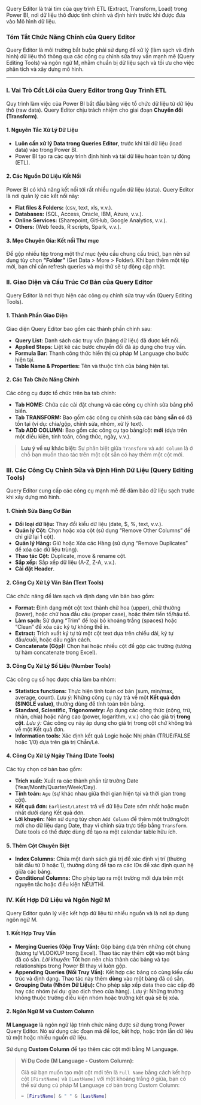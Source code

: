 Query Editor là trái tim của quy trình ETL (Extract, Transform, Load) trong Power BI, nơi dữ liệu thô được tinh chỉnh và định hình trước khi được đưa vào Mô hình dữ liệu.

### Tóm Tắt Chức Năng Chính của Query Editor

Query Editor là môi trường bắt buộc phải sử dụng để xử lý (làm sạch và định hình) dữ liệu thô thông qua các công cụ chỉnh sửa truy vấn mạnh mẽ (Query Editing Tools) và ngôn ngữ M, nhằm chuẩn bị dữ liệu sạch và tối ưu cho việc phân tích và xây dựng mô hình.

---

### I. Vai Trò Cốt Lõi của Query Editor trong Quy Trình ETL

Quy trình làm việc của Power BI bắt đầu bằng việc tổ chức dữ liệu từ dữ liệu thô (raw data). Query Editor chịu trách nhiệm cho giai đoạn **Chuyển đổi (Transform)**.

#### 1. Nguyên Tắc Xử Lý Dữ Liệu
*   **Luôn cần xử lý Data trong Queries Editor**, trước khi tải dữ liệu (load data) vào trong Power BI.
*   Power BI tạo ra các quy trình định hình và tải dữ liệu hoàn toàn tự động (ETL).

#### 2. Các Nguồn Dữ Liệu Kết Nối
Power BI có khả năng kết nối tới rất nhiều nguồn dữ liệu (data). Query Editor là nơi quản lý các kết nối này:
*   **Flat files & Folders:** (csv, text, xls, v.v.).
*   **Databases:** (SQL, Access, Oracle, IBM, Azure, v.v.).
*   **Online Services:** (Sharepoint, GitHub, Google Analytics, v.v.).
*   **Others:** (Web feeds, R scripts, Spark, v.v.).

#### 3. Mẹo Chuyên Gia: Kết nối Thư mục
Để gộp nhiều tệp trong một thư mục (yêu cầu chung cấu trúc), bạn nên sử dụng tùy chọn **“Folder”** (Get Data > More > Folder). Khi bạn thêm một tệp mới, bạn chỉ cần refresh queries và mọi thứ sẽ tự động cập nhật.

### II. Giao Diện và Cấu Trúc Cơ Bản của Query Editor

Query Editor là nơi thực hiện các công cụ chỉnh sửa truy vấn (Query Editing Tools).

#### 1. Thành Phần Giao Diện
Giao diện Query Editor bao gồm các thành phần chính sau:
*   **Query List:** Danh sách các truy vấn (bảng dữ liệu) đã được kết nối.
*   **Applied Steps:** Liệt kê các bước chuyển đổi đã áp dụng cho truy vấn.
*   **Formula Bar:** Thanh công thức hiển thị cú pháp M Language cho bước hiện tại.
*   **Table Name & Properties:** Tên và thuộc tính của bảng hiện tại.

#### 2. Các Tab Chức Năng Chính
Các công cụ được tổ chức trên ba tab chính:
*   **Tab HOME:** Chứa các cài đặt chung và các công cụ chỉnh sửa bảng phổ biến.
*   **Tab TRANSFORM:** Bao gồm các công cụ chỉnh sửa các bảng **sẵn có** đã tồn tại (ví dụ: chia/gộp, chỉnh sửa, nhóm, xử lý text).
*   **Tab ADD COLUMN:** Bao gồm các công cụ tạo bảng/cột **mới** (dựa trên một điều kiện, tính toán, công thức, ngày, v.v.).

> **Lưu ý về sự khác biệt:** Sự phân biệt giữa `Transform` và `Add Column` là ở chỗ bạn muốn thao tác trên một cột sẵn có hay thêm một cột mới.

### III. Các Công Cụ Chỉnh Sửa và Định Hình Dữ Liệu (Query Editing Tools)

Query Editor cung cấp các công cụ mạnh mẽ để đảm bảo dữ liệu sạch trước khi xây dựng mô hình.

#### 1. Chỉnh Sửa Bảng Cơ Bản
*   **Đổi loại dữ liệu:** Thay đổi kiểu dữ liệu (date, $, %, text, v.v.).
*   **Quản lý Cột:** Chọn hoặc xóa cột (sử dụng “Remove Other Columns” để chỉ giữ lại 1 cột).
*   **Quản lý Hàng:** Giữ hoặc Xóa các Hàng (sử dụng “Remove Duplicates” để xóa các dữ liệu trùng).
*   **Thao tác Cột:** Duplicate, move & rename cột.
*   **Sắp xếp:** Sắp xếp dữ liệu (A-Z, Z-A, v.v.).
*   **Cài đặt Header**.

#### 2. Công Cụ Xử Lý Văn Bản (Text Tools)
Các chức năng để làm sạch và định dạng văn bản bao gồm:
*   **Format:** Định dạng một cột text thành chữ hoa (upper), chữ thường (lower), hoặc chữ hoa đầu câu (proper case), hoặc thêm tiền tố/hậu tố.
*   **Làm sạch:** Sử dụng “Trim” để loại bỏ khoảng trắng (spaces) hoặc “Clean” để xóa các ký tự không thể in.
*   **Extract:** Trích xuất ký tự từ một cột text dựa trên chiều dài, ký tự đầu/cuối, hoặc dấu ngăn cách.
*   **Concatenate (Gộp):** Chọn hai hoặc nhiều cột để gộp các trường (tương tự hàm concatenate trong Excel).

#### 3. Công Cụ Xử Lý Số Liệu (Number Tools)
Các công cụ số học được chia làm ba nhóm:
*   **Statistics functions:** Thực hiện tính toán cơ bản (sum, min/max, average, count). *Lưu ý:* Những công cụ này trả về một **Kết quả đơn (SINGLE value)**, thường dùng để tính toán trên bảng.
*   **Standard, Scientific, Trigonometry:** Áp dụng các công thức (cộng, trừ, nhân, chia) hoặc nâng cao (power, logarithm, v.v.) cho các giá trị **trong cột**. *Lưu ý:* Các công cụ này áp dụng cho giá trị trong cột chứ không trả về một Kết quả đơn.
*   **Information tools:** Xác định kết quả Logic hoặc Nhị phân (TRUE/FALSE hoặc 1/0) dựa trên giá trị Chẵn/Lẻ.

#### 4. Công Cụ Xử Lý Ngày Tháng (Date Tools)
Các tùy chọn cơ bản bao gồm:
*   **Trích xuất:** Xuất ra các thành phần từ trường Date (Year/Month/Quarter/Week/Day).
*   **Tính toán:** `Age` (sự khác nhau giữa thời gian hiện tại và thời gian trong cột).
*   **Kết quả đơn:** `Earliest/Latest` trả về dữ liệu Date sớm nhất hoặc muộn nhất dưới dạng Kết quả đơn.
*   **Lời khuyên:** Nên sử dụng tùy chọn `Add Column` để thêm một trường/cột mới cho dữ liệu dạng Date, thay vì chỉnh sửa trực tiếp bằng `Transform`. Date tools có thể được dùng để tạo ra một calendar table hữu ích.

#### 5. Thêm Cột Chuyên Biệt
*   **Index Columns:** Chứa một danh sách giá trị để xác định vị trí (thường bắt đầu từ 0 hoặc 1), thường dùng để tạo ra các IDs để xác định quan hệ giữa các bảng.
*   **Conditional Columns:** Cho phép tạo ra một trường mới dựa trên một nguyên tắc hoặc điều kiện NẾU/THÌ.

### IV. Kết Hợp Dữ Liệu và Ngôn Ngữ M

Query Editor quản lý việc kết hợp dữ liệu từ nhiều nguồn và là nơi áp dụng ngôn ngữ M.

#### 1. Kết Hợp Truy Vấn
*   **Merging Queries (Gộp Truy Vấn):** Gộp bảng dựa trên những cột chung (tương tự VLOOKUP trong Excel). Thao tác này thêm **cột** vào một bảng đã có sẵn. *Lời khuyên:* Tốt hơn nên chia thành các bảng và tạo relationships trong Power BI thay vì luôn gộp.
*   **Appending Queries (Nối Truy Vấn):** Kết hợp các bảng có cùng kiểu cấu trúc và định dạng. Thao tác này thêm **dòng** vào một bảng đã có sẵn.
*   **Grouping Data (Nhóm Dữ Liệu):** Cho phép sắp xếp data theo các cấp độ hay các nhóm (ví dụ: giao dịch theo cửa hàng). Lưu ý: Những trường không thuộc trường điều kiện nhóm hoặc trường kết quả sẽ bị xóa.

#### 2. Ngôn Ngữ M và Custom Column
**M Language** là ngôn ngữ lập trình chức năng được sử dụng trong Power Query Editor. Nó sử dụng các đoạn mã để lọc, kết hợp, hoặc trộn lẫn dữ liệu từ một hoặc nhiều nguồn dữ liệu.

Sử dụng **Custom Column** để tạo thêm các cột mới bằng M Language.

> **Ví Dụ Code (M Language - Custom Column):**
>
> Giả sử bạn muốn tạo một cột mới tên là `Full Name` bằng cách kết hợp cột `[FirstName]` và `[LastName]` với một khoảng trắng ở giữa, bạn có thể sử dụng cú pháp M Language cơ bản trong Custom Column:
>
> ```M Language
> = [FirstName] & " " & [LastName]
> ```